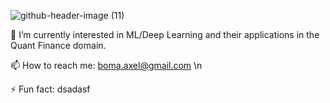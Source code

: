 
![github-header-image (11)](https://github.com/user-attachments/assets/39502d37-4cdf-4f01-807c-f9ede7f1063f)


🌱 I’m currently interested in ML/Deep Learning and their applications in the Quant Finance domain.

📫 How to reach me: boma.axel@gmail.com \n

⚡ Fun fact: dsadasf

